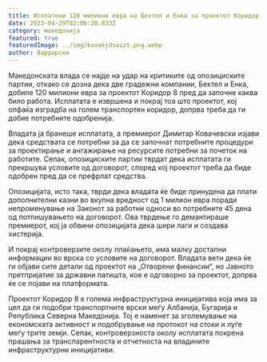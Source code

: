 ```yaml
---
title: Исплатени 120 милиони евра на Бехтел и Енка за проектот Коридор 8
date: 2023-04-29T02:06:28.833Z
category: македонија
featured: true
featuredImage: ../img/kvoakjdsaizt.png.webp
author: Вардарски
---
```


Македонската влада се најде на удар на критиките од опозициските партии, откако се дозна дека две градежни компании, Бехтел и Енка, добиле 120 милиони евра за проектот Коридор 8 пред да започне каква било работа. Исплатата е извршена и покрај тоа што проектот, кој опфаќа изградба на голем транспортен коридор, допрва треба да ги добие потребните одобренија.

Владата ја бранеше исплатата, а премиерот Димитар Ковачевски изјави дека средствата се потребни за да се започнат потребните процедури за проектирање и ангажирање на ресурсите потребни за почеток на работите. Сепак, опозициските партии тврдат дека исплатата ги прекршува условите од договорот, според кој проектот треба да биде одобрен пред да се префрлат средства.

Опозицијата, исто така, тврди дека владата ќе биде принудена да плати дополнителни казни во вкупна вредност од 1 милион евра поради непроменување на Законот за работни односи во потребните 45 дена од потпишувањето на договорот. Ова тврдење го демантираше премиерот, кој ја обвини опозицијата дека шири лаги и создава хистерија.

И покрај контроверзите околу плаќањето, има малку достапни информации во врска со условите на договорот. Владата вети дека ќе ги објави сите детали од проектот на „Отворени финансии“, но Јавното претпријатие за државни патишта, кое е одговорно за проектот, допрва ќе се појави на платформата.

Проектот Коридор 8 е голема инфраструктурна иницијатива која има за цел да ги подобри транспортните врски меѓу Албанија, Бугарија и Република Северна Македонија. Тој е наменет за зголемување на економската активност и подобрување на протокот на стоки и луѓе меѓу трите земји. Сепак, контроверзноста околу исплатата покрена прашања за транспарентноста и отчетноста на владините инфраструктурни иницијативи.
